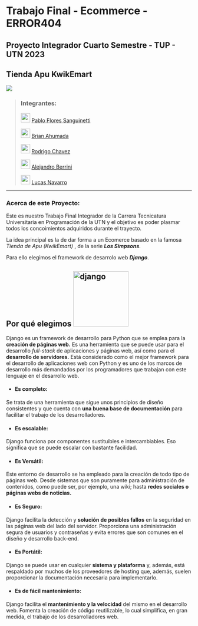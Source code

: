 
# Trabajo Final - Ecommerce - ERROR404

## Proyecto Integrador Cuarto Semestre - TUP - UTN 2023  

## Tienda Apu KwikEmart  
<img  src="https://i.pinimg.com/1200x/f8/af/e1/f8afe13cf25c09ed404b1a94baee9192.jpg">


> ### Integrantes: 
>
><img  width="25"  height="25"  src="https://img.icons8.com/doodle/48/name.png"  alt="name"/>  [Pablo Flores Sanguinetti](https://github.com/Pablo1653)
> 
><img  width="25"  height="25"  src="https://img.icons8.com/doodle/48/name.png"  alt="name"/> [Brian Ahumada](https://github.com/brianahumada)
> 
><img  width="25"  height="25"  src="https://img.icons8.com/doodle/48/name.png"  alt="name"/> [Rodrigo Chavez](https://github.com/RodrigoChavez1986)
> 
><img  width="25"  height="25"  src="https://img.icons8.com/doodle/48/name.png"  alt="name"/> [Alejandro Berrini](https://github.com/AlejandroEB89)
> 
><img  width="25"  height="25"  src="https://img.icons8.com/doodle/48/name.png"  alt="name"/> [Lucas Navarro](https://github.com/LucasNavarro01)


-------------------

### Acerca de este Proyecto:

Este es nuestro Trabajo Final Integrador de la Carrera Tecnicatura Universitaria en Programación de la UTN y el objetivo es poder plasmar todos los concoimientos adquiridos durante el trayecto.

La idea principal es la de dar forma a un Ecomerce basado en la famosa *Tienda de Apu (KwikEmart)* , de la serie ***Los Simpsons***. 

Para ello elegimos el framework de desarrolo web ***Django***.


## Por qué elegimos  <img width="" height="150" src="https://static.djangoproject.com/img/logos/django-logo-negative.png" alt="django"/> 

Django es un framework de desarrollo para Python que se emplea para la **creación de páginas web.**
Es una herramienta que se puede usar para el desarrollo _full-stack_ de aplicaciones y páginas web, así como para el **desarrollo de servidores.** Está considerado como el mejor framework para el desarrollo de aplicaciones web con Python y es uno de los marcos de desarrollo más demandados por los programadores que trabajan con este lenguaje en el desarrollo web.


 - #### Es completo: 
 Se trata de una herramienta que sigue unos principios de diseño consistentes y que cuenta con **una buena base de documentación** para facilitar el trabajo de los desarrolladores.
 
 - #### Es escalable: 
Django funciona por componentes sustituibles e intercambiables. Eso significa que se puede escalar con bastante facilidad.

- #### Es Versátil:
 Este entorno de desarrollo se ha empleado para la creación de todo tipo de páginas web. Desde sistemas que son puramente para administración de contenidos, como puede ser, por ejemplo, una wiki; hasta **redes sociales o páginas webs de noticias.**

- #### Es Seguro:
Django facilita la detección y **solución de posibles fallos** en la seguridad en las páginas web del lado del servidor. Proporciona una administración segura de usuarios y contraseñas y evita errores que son comunes en el diseño y desarrollo back-end.

- #### Es Portátil:
Django se puede usar en cualquier **sistema y plataforma** y, además, está respaldado por muchos de los proveedores de hosting que, además, suelen proporcionar la documentación necesaria para implementarlo.

- #### Es de fácil mantenimiento:
Django facilita el **mantenimiento y la velocidad** del mismo en el desarrollo web. Fomenta la creación de código reutilizable, lo cual simplifica, en gran medida, el trabajo de los desarrolladores web.





